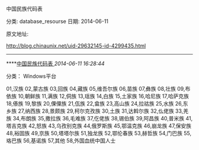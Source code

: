 中国民族代码表

分类: database_resourse
日期: 2014-06-11

原文地址: 

http://blog.chinaunix.net/uid-29632145-id-4299435.html

------

****[中国民族代码表 ]()*2014-06-11 16:28:44*

分类： Windows平台

01,汉族
02,蒙古族
03,回族
04,藏族
05,维吾尔族
06,苗族
07,彝族
08,壮族
09,布依族
10,朝鲜族
11,满族
12,侗族
13,瑶族
14,白族
15,土家族
16,哈尼族
17,哈萨克族
18,傣族
19,黎族
20,傈僳族
21,佤族
22,畲族
23,高山族
24,拉祜族
25,水族
26,东乡族
27,纳西族
28,景颇族
29,柯尔克孜族
30,土族
31,达斡尔族
32,仫佬族
33,羌族
34,布朗族
35,撒拉族
36,毛难族
37,仡佬族
38,锡伯族
39,阿昌族
40,普米族
41,塔吉克族
42,怒族
43,乌孜别克族
44,俄罗斯族
45,鄂温克族
46,崩龙族
47,保安族
48,裕固族
49,京族
50,塔塔尔族
51,独龙族
52,鄂伦春族
53,赫哲族
54,门巴族
55,珞巴族
56,基诺族
57,其他
58,外国血统中国人士